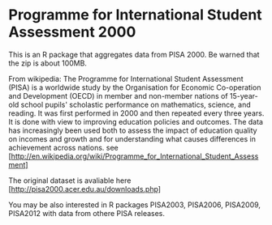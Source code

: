 Programme for International Student Assessment 2000
===================================================

This is an R package that aggregates data from PISA 2000.
Be warned that the zip is about 100MB.

From wikipedia: The Programme for International Student Assessment (PISA) is a worldwide study by the Organisation for Economic Co-operation and Development (OECD) in member and non-member nations of 15-year-old school pupils' scholastic performance on mathematics, science, and reading. It was first performed in 2000 and then repeated every three years. It is done with view to improving education policies and outcomes. The data has increasingly been used both to assess the impact of education quality on incomes and growth and for understanding what causes differences in achievement across nations. see [http://en.wikipedia.org/wiki/Programme_for_International_Student_Assessment]

The original dataset is avaliable here [http://pisa2000.acer.edu.au/downloads.php]

You may be also interested in R packages PISA2003, PISA2006, PISA2009, PISA2012 with data from othere PISA releases.
